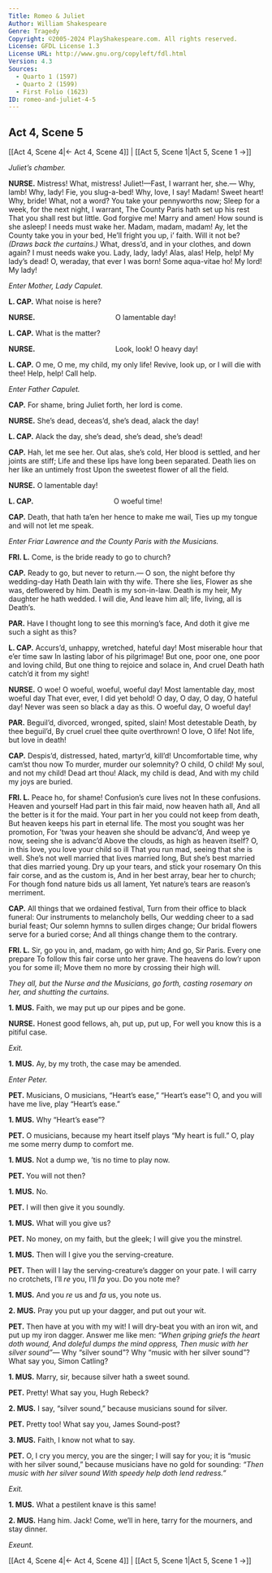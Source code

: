 ```yaml
---
Title: Romeo & Juliet
Author: William Shakespeare
Genre: Tragedy
Copyright: ©2005-2024 PlayShakespeare.com. All rights reserved.
License: GFDL License 1.3
License URL: http://www.gnu.org/copyleft/fdl.html
Version: 4.3
Sources:
  - Quarto 1 (1597)
  - Quarto 2 (1599)
  - First Folio (1623)
ID: romeo-and-juliet-4-5
---
```


## Act 4, Scene 5
[[Act 4, Scene 4|← Act 4, Scene 4]] | [[Act 5, Scene 1|Act 5, Scene 1 →]]

*Juliet’s chamber.*

**NURSE.**
Mistress! What, mistress! Juliet!—Fast, I warrant her, she.⁠—
Why, lamb! Why, lady! Fie, you slug-a-bed!
Why, love, I say! Madam! Sweet heart! Why, bride!
What, not a word? You take your pennyworths now;
Sleep for a week, for the next night, I warrant,
The County Paris hath set up his rest
That you shall rest but little. God forgive me!
Marry and amen! How sound is she asleep!
I needs must wake her. Madam, madam, madam!
Ay, let the County take you in your bed,
He’ll fright you up, i’ faith. Will it not be?
*(Draws back the curtains.)*
What, dress’d, and in your clothes, and down again?
I must needs wake you. Lady, lady, lady!
Alas, alas! Help, help! My lady’s dead!
O, weraday, that ever I was born!
Some aqua-vitae ho! My lord! My lady!

*Enter Mother, Lady Capulet.*

**L. CAP.**
What noise is here?

**NURSE.**
           O lamentable day!

**L. CAP.**
What is the matter?

**NURSE.**
           Look, look! O heavy day!

**L. CAP.**
O me, O me, my child, my only life!
Revive, look up, or I will die with thee!
Help, help! Call help.

*Enter Father Capulet.*

**CAP.**
For shame, bring Juliet forth, her lord is come.

**NURSE.**
She’s dead, deceas’d, she’s dead, alack the day!

**L. CAP.**
Alack the day, she’s dead, she’s dead, she’s dead!

**CAP.**
Hah, let me see her. Out alas, she’s cold,
Her blood is settled, and her joints are stiff;
Life and these lips have long been separated.
Death lies on her like an untimely frost
Upon the sweetest flower of all the field.

**NURSE.**
O lamentable day!

**L. CAP.**
           O woeful time!

**CAP.**
Death, that hath ta’en her hence to make me wail,
Ties up my tongue and will not let me speak.

*Enter Friar Lawrence and the County Paris with the Musicians.*

**FRI. L.**
Come, is the bride ready to go to church?

**CAP.**
Ready to go, but never to return.⁠—
O son, the night before thy wedding-day
Hath Death lain with thy wife. There she lies,
Flower as she was, deflowered by him.
Death is my son-in-law. Death is my heir,
My daughter he hath wedded. I will die,
And leave him all; life, living, all is Death’s.

**PAR.**
Have I thought long to see this morning’s face,
And doth it give me such a sight as this?

**L. CAP.**
Accurs’d, unhappy, wretched, hateful day!
Most miserable hour that e’er time saw
In lasting labor of his pilgrimage!
But one, poor one, one poor and loving child,
But one thing to rejoice and solace in,
And cruel Death hath catch’d it from my sight!

**NURSE.**
O woe! O woeful, woeful, woeful day!
Most lamentable day, most woeful day
That ever, ever, I did yet behold!
O day, O day, O day, O hateful day!
Never was seen so black a day as this.
O woeful day, O woeful day!

**PAR.**
Beguil’d, divorced, wronged, spited, slain!
Most detestable Death, by thee beguil’d,
By cruel cruel thee quite overthrown!
O love, O life! Not life, but love in death!

**CAP.**
Despis’d, distressed, hated, martyr’d, kill’d!
Uncomfortable time, why cam’st thou now
To murder, murder our solemnity?
O child, O child! My soul, and not my child!
Dead art thou! Alack, my child is dead,
And with my child my joys are buried.

**FRI. L.**
Peace ho, for shame! Confusion’s cure lives not
In these confusions. Heaven and yourself
Had part in this fair maid, now heaven hath all,
And all the better is it for the maid.
Your part in her you could not keep from death,
But heaven keeps his part in eternal life.
The most you sought was her promotion,
For ’twas your heaven she should be advanc’d,
And weep ye now, seeing she is advanc’d
Above the clouds, as high as heaven itself?
O, in this love, you love your child so ill
That you run mad, seeing that she is well.
She’s not well married that lives married long,
But she’s best married that dies married young.
Dry up your tears, and stick your rosemary
On this fair corse, and as the custom is,
And in her best array, bear her to church;
For though fond nature bids us all lament,
Yet nature’s tears are reason’s merriment.

**CAP.**
All things that we ordained festival,
Turn from their office to black funeral:
Our instruments to melancholy bells,
Our wedding cheer to a sad burial feast;
Our solemn hymns to sullen dirges change;
Our bridal flowers serve for a buried corse;
And all things change them to the contrary.

**FRI. L.**
Sir, go you in, and, madam, go with him;
And go, Sir Paris. Every one prepare
To follow this fair corse unto her grave.
The heavens do low’r upon you for some ill;
Move them no more by crossing their high will.

*They all, but the Nurse and the Musicians, go forth, casting rosemary on her, and shutting the curtains.*

**1. MUS.**
Faith, we may put up our pipes and be gone.

**NURSE.**
Honest good fellows, ah, put up, put up,
For well you know this is a pitiful case.

*Exit.*

**1. MUS.**
Ay, by my troth, the case may be amended.

*Enter Peter.*

**PET.**
Musicians, O musicians, “Heart’s ease,” “Heart’s ease”! O, and you will have me live, play “Heart’s ease.”

**1. MUS.**
Why “Heart’s ease”?

**PET.**
O musicians, because my heart itself plays “My heart is full.” O, play me some merry dump to comfort me.

**1. MUS.**
Not a dump we, ’tis no time to play now.

**PET.**
You will not then?

**1. MUS.**
No.

**PET.**
I will then give it you soundly.

**1. MUS.**
What will you give us?

**PET.**
No money, on my faith, but the gleek; I will give you the minstrel.

**1. MUS.**
Then will I give you the serving-creature.

**PET.**
Then will I lay the serving-creature’s dagger on your pate. I will carry no crotchets, I’ll *re* you, I’ll *fa* you. Do you note me?

**1. MUS.**
And you *re* us and *fa* us, you note us.

**2. MUS.**
Pray you put up your dagger, and put out your wit.

**PET.**
Then have at you with my wit! I will dry-beat you with an iron wit, and put up my iron dagger. Answer me like men:
*“When griping griefs the heart doth wound,*
*And doleful dumps the mind oppress,*
*Then music with her silver sound”⁠—*
Why “silver sound”? Why “music with her silver sound”? What say you, Simon Catling?

**1. MUS.**
Marry, sir, because silver hath a sweet sound.

**PET.**
Pretty! What say you, Hugh Rebeck?

**2. MUS.**
I say, “silver sound,” because musicians sound for silver.

**PET.**
Pretty too! What say you, James Sound-post?

**3. MUS.**
Faith, I know not what to say.

**PET.**
O, I cry you mercy, you are the singer; I will say for you; it is “music with her silver sound,” because musicians have no gold for sounding:
*“Then music with her silver sound*
*With speedy help doth lend redress.”*

*Exit.*

**1. MUS.**
What a pestilent knave is this same!

**2. MUS.**
Hang him. Jack! Come, we’ll in here, tarry for the mourners, and stay dinner.

*Exeunt.*

[[Act 4, Scene 4|← Act 4, Scene 4]] | [[Act 5, Scene 1|Act 5, Scene 1 →]]